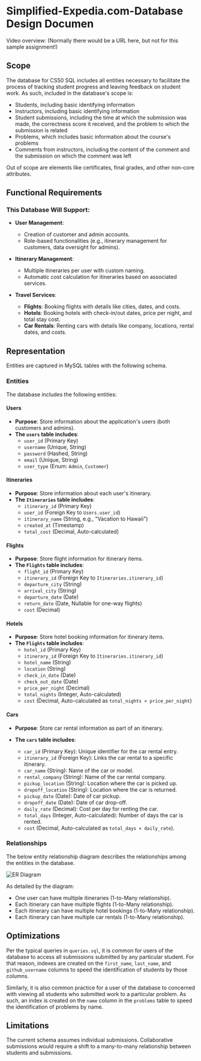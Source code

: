 # Simplified-Expedia.com-Database Design Documen

Video overview: (Normally there would be a URL here, but not for this sample assignment!)

## Scope

The database for CS50 SQL includes all entities necessary to facilitate the process of tracking student progress and leaving feedback on student work. As such, included in the database's scope is:

* Students, including basic identifying information
* Instructors, including basic identifying information
* Student submissions, including the time at which the submission was made, the correctness score it received, and the problem to which the submission is related
* Problems, which includes basic information about the course's problems
* Comments from instructors, including the content of the comment and the submission on which the comment was left

Out of scope are elements like certificates, final grades, and other non-core attributes.

## Functional Requirements

### This Database Will Support:

- **User Management**:
  - Creation of customer and admin accounts.
  - Role-based functionalities (e.g., itinerary management for customers, data oversight for admins).

- **Itinerary Management**:
  - Multiple itineraries per user with custom naming.
  - Automatic cost calculation for itineraries based on associated services.

- **Travel Services**:
  - **Flights**: Booking flights with details like cities, dates, and costs.
  - **Hotels**: Booking hotels with check-in/out dates, price per night, and total stay cost.
  - **Car Rentals**: Renting cars with details like company, locations, rental dates, and costs.


## Representation

Entities are captured in MySQL tables with the following schema.

### Entities

The database includes the following entities:

#### Users
  
- **Purpose**: Store information about the application's users (both customers and admins).  
- **The `users` table includes**:
  - `user_id` (Primary Key)
  - `username` (Unique, String)
  - `password` (Hashed, String)
  - `email` (Unique, String)
  - `user_type` (Enum: `Admin`, `Customer`)
    
#### Itineraries

- **Purpose**: Store information about each user's itinerary.  
- **The `Itineraries` table includes**:
     - `itinerary_id` (Primary Key)
     - `user_id` (Foreign Key to `Users.user_id`)
     - `itinerary_name` (String, e.g., "Vacation to Hawaii")
     - `created_at` (Timestamp)
     - `total_cost` (Decimal, Auto-calculated)

#### Flights

   - **Purpose**: Store flight information for itinerary items.  
   - **The `Flights` table includes**:
       - `flight_id` (Primary Key)
       - `itinerary_id` (Foreign Key to `Itineraries.itinerary_id`)
       - `departure_city` (String)
       - `arrival_city` (String)
       - `departure_date` (Date)
       - `return_date` (Date, Nullable for one-way flights)
       - `cost` (Decimal)

#### Hotels

   - **Purpose**: Store hotel booking information for itinerary items.  
   - **The `Flights` table includes**:
     - `hotel_id` (Primary Key)
     - `itinerary_id` (Foreign Key to `Itineraries.itinerary_id`)
     - `hotel_name` (String)
     - `location` (String)
     - `check_in_date` (Date)
     - `check_out_date` (Date)
     - `price_per_night` (Decimal)
     - `total_nights` (Integer, Auto-calculated)
     - `cost` (Decimal, Auto-calculated as `total_nights × price_per_night`)

#### Cars
- **Purpose**: Store car rental information as part of an itinerary.
- **The `cars` table includes**:

  - `car_id` (Primary Key): Unique identifier for the car rental entry.
  - `itinerary_id` (Foreign Key): Links the car rental to a specific itinerary.
  - `car_name` (String): Name of the car or model.
  - `rental_company` (String): Name of the car rental company.
  - `pickup_location` (String): Location where the car is picked up.
  - `dropoff_location` (String): Location where the car is returned.
  - `pickup_date` (Date): Date of car pickup.
  - `dropoff_date` (Date): Date of car drop-off.
  - `daily_rate` (Decimal): Cost per day for renting the car.
  - `total_days` (Integer, Auto-calculated): Number of days the car is rented.
  - `cost` (Decimal, Auto-calculated as `total_days × daily_rate`).


### Relationships

The below entity relationship diagram describes the relationships among the entities in the database.

![ER Diagram](https://github.com/user-attachments/assets/2e1fb72e-7e0a-47dd-8af6-136f2cefba5f)


As detailed by the diagram:

   - One user can have multiple itineraries (1-to-Many relationship).  
   - Each itinerary can have multiple flights (1-to-Many relationship).  
   - Each itinerary can have multiple hotel bookings (1-to-Many relationship).  
   - Each itinerary can have multiple car rentals (1-to-Many relationship).
  




## Optimizations

Per the typical queries in `queries.sql`, it is common for users of the database to access all submissions submitted by any particular student. For that reason, indexes are created on the `first_name`, `last_name`, and `github_username` columns to speed the identification of students by those columns.

Similarly, it is also common practice for a user of the database to concerned with viewing all students who submitted work to a particular problem. As such, an index is created on the `name` column in the `problems` table to speed the identification of problems by name.

## Limitations

The current schema assumes individual submissions. Collaborative submissions would require a shift to a many-to-many relationship between students and submissions.
